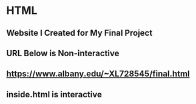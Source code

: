 # HTML
## Website I Created for My Final Project
## URL Below is Non-interactive 
## https://www.albany.edu/~XL728545/final.html
## inside.html is interactive
